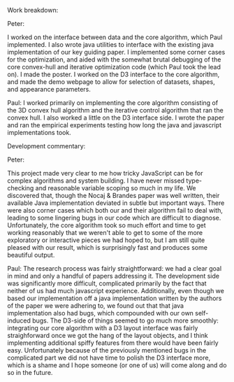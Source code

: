 Work breakdown:

Peter:

I worked on the interface between data and the core algorithm, which Paul implemented.  I also wrote java utilities to interface with the existing java implementation of our key guiding paper.  I implemented some corner cases for the optimization, and aided with the somewhat brutal debugging of the core convex-hull and iterative optimization code (which Paul took the lead on).  I made the poster.  I worked on the D3 interface to the core algorithm, and made the demo webpage to allow for selection of datasets, shapes, and appearance parameters.

Paul:
I worked primarily on implementing the core algorithm consisting of the 3D convex hull algorithm and the iterative control algorithm that ran the convex hull. I also worked a little on the D3 interface side. I wrote the paper and ran the empirical experiments testing how long the java and javascript implementations took.



Development commentary:

Peter:

This project made very clear to me how tricky JavaScript can be for complex algorithms and system building.  I have never missed type-checking and reasonable variable scoping so much in my life.  We discovered that, though the Nocaj & Brandes paper was well written, their available Java implementation deviated in subtle but important ways.  There were also corner cases which both our and their algorithm fail to deal with, leading to some lingering bugs in our code which are difficult to diagnose.  Unfortunately, the core algorithm took so much effort and time to get working reasonably that we weren't able to get to some of the more exploratory or interactive pieces we had hoped to, but I am still quite pleased with our result, which is surprisingly fast and produces some beautiful output.

Paul:
The research process was fairly straightforward: we had a clear goal in mind and only a handful of papers addressing it. The development side was significantly more difficult, complicated primarily by the fact that neither of us had much javascript experience. Additionally, even though we based our implementation off a java implementation written by the authors of the paper we were adhering to, we found out that that java implementation also had bugs, which compounded with our own self-induced bugs. The D3-side of things seemed to go much more smoothly: integrating our core algorithm with a D3 layout interface was fairly straighforward once we got the hang of the layout objects, and I think implementing additional spiffy features from there would have been fairly easy. Unfortunately because of the previously mentioned bugs in the complicated part we did not have time to polish the D3 interface more, which is a shame and I hope someone (or one of us) will come along and do so in the future.
